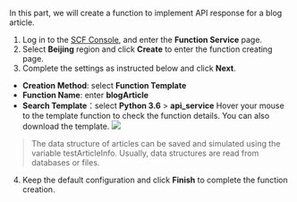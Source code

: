 In this part, we will create a function to implement API response for a blog article.
1. Log in to the [SCF Console](https://console.cloud.tencent.com/scf/list?rid=8&ns=default), and enter the **Function Service** page.
2. Select **Beijing** region and click **Create** to enter the function creating page.
3. Complete the settings as instructed below and click **Next**.
 - **Creation Method**: select **Function Template**
 - **Function Name**: enter **blogArticle**
 - **Search Template**：select **Python 3.6** > **api_service**
  Hover your mouse to the template function to check the function details. You can also download the template.
 ![](https://main.qcloudimg.com/raw/4223aa987389eaa32fb8dcf9d03e8743.png) 
>
> The data structure of articles can be saved and simulated using the variable testArticleInfo. Usually, data structures are read from databases or files.
> 
4. Keep the default configuration and click **Finish** to complete the function creation.
